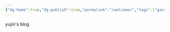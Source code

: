 ```yaml
---
{"dg-home":true,"dg-publish":true,"permalink":"/welcome/","tags":["gardenEntry"],"dgPassFrontmatter":true}
---
```


yujin's blog
